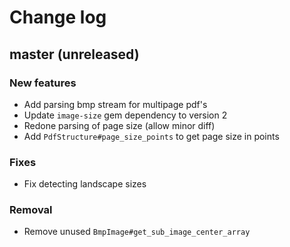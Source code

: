 # Change log

## master (unreleased)

### New features

* Add parsing bmp stream for multipage pdf's
* Update `image-size` gem dependency to version 2  
* Redone parsing of page size (allow minor diff)
* Add `PdfStructure#page_size_points` to get page size in points

### Fixes

* Fix detecting landscape sizes

### Removal

* Remove unused `BmpImage#get_sub_image_center_array`
